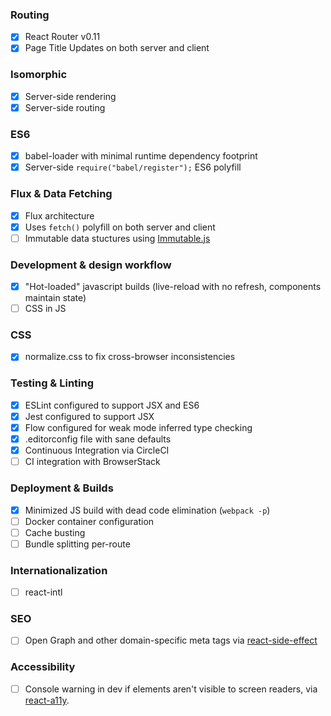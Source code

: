 ### Routing

- [x] React Router v0.11
- [x] Page Title Updates on both server and client

### Isomorphic

- [x] Server-side rendering
- [x] Server-side routing

### ES6

- [x] babel-loader with minimal runtime dependency footprint
- [x] Server-side `require("babel/register");` ES6 polyfill

### Flux & Data Fetching

- [x] Flux architecture
- [x] Uses `fetch()` polyfill on both server and client
- [ ] Immutable data stuctures using [Immutable.js](https://github.com/facebook/immutable-js)

### Development & design workflow

- [x] "Hot-loaded" javascript builds (live-reload with no refresh, components maintain state)
- [ ] CSS in JS

### CSS

- [x] normalize.css to fix cross-browser inconsistencies

### Testing & Linting

- [x] ESLint configured to support JSX and ES6
- [x] Jest configured to support JSX
- [x] Flow configured for weak mode inferred type checking
- [x] .editorconfig file with sane defaults
- [x] Continuous Integration via CircleCI
- [ ] CI integration with BrowserStack

### Deployment & Builds

- [x] Minimized JS build with dead code elimination (`webpack -p`)
- [ ] Docker container configuration
- [ ] Cache busting
- [ ] Bundle splitting per-route

### Internationalization

- [ ] react-intl

### SEO

- [ ] Open Graph and other domain-specific meta tags via [react-side-effect](https://github.com/gaearon/react-side-effect)

### Accessibility

- [ ] Console warning in dev if elements aren't visible to screen readers, via [react-a11y](https://github.com/rackt/react-a11y).
